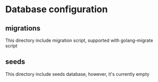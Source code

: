 

# Database configuration


## migrations
This directory include migration script, supported with golang-migrate script 


## seeds
This directory include seeds database, however, it's currently empty
